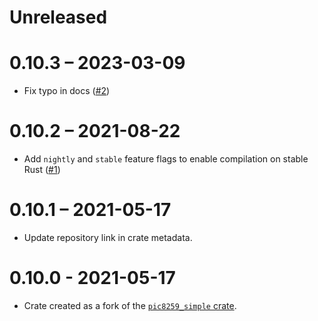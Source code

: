 # Unreleased

# 0.10.3 – 2023-03-09

- Fix typo in docs ([#2](https://github.com/rust-osdev/pic8259/pull/2))

# 0.10.2 – 2021-08-22

- Add `nightly` and `stable` feature flags to enable compilation on stable Rust ([#1](https://github.com/rust-osdev/pic8259/pull/1))

# 0.10.1 – 2021-05-17

- Update repository link in crate metadata.

# 0.10.0 - 2021-05-17

- Crate created as a fork of the [`pic8259_simple` crate](https://github.com/emk/toyos-rs/tree/master/crates/pic8259_simple).
